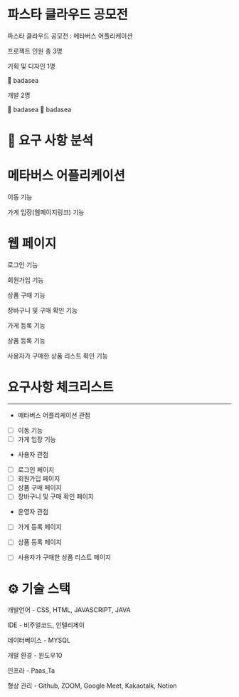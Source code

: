 # 파스타 클라우드 공모전

파스타 클라우드 공모전 : 메타버스 어플리케이션

프로젝트 인원 총 3명


기획 및 디자인 1명


👨 badasea


개발 2명

👨 badasea
👨 badasea




# 📌 요구 사항 분석

# 메타버스 어플리케이션

이동 기능

가게 입장(웹페이지링크) 기능

# 웹 페이지

로그인 기능

회원가입 기능

상품 구매 기능

장바구니 및 구매 확인 기능

가게 등록 기능

상품 등록 기능

사용자가 구매한 상품 리스트 확인 기능

# 요구사항 체크리스트

---

- 메타버스 어플리케이션 관점
- [ ]  이동 기능
- [ ]  가게 입장 기능

- 사용자 관점
- [ ]  로그인 페이지
- [ ]  회원가입 페이지
- [ ]  상품 구매 페이지
- [ ]  장바구니 및 구매 확인 페이지

- 운영자 관점
- [ ]  가게 등록 페이지
- [ ]  상품 등록 페이지
- [ ]  사용자가 구매한 상품 리스트 페이지


# ⚙ 기술 스택 

개발언어 - CSS, HTML, JAVASCRIPT, JAVA

IDE - 비주얼코드, 인텔리제이

데이터베이스 - MYSQL

개발 환경 - 윈도우10

인프라 - Paas_Ta

형상 관리 - Github, ZOOM, Google Meet, Kakaotalk, Notion
